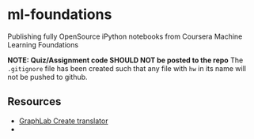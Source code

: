 # ml-foundations
Publishing fully OpenSource iPython notebooks from Coursera Machine Learning Foundations 

**NOTE: Quiz/Assignment code SHOULD NOT be posted to the repo**
The `.gitignore` file has been created such that any file with `hw` in its name will not be pushed to github.


## Resources
- [GraphLab Create translator](https://dato.com/learn/translator/)
- 

